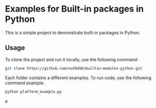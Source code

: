 # Examples for Built-in packages in Python

This is a simple project to demonstrate built-in packages in Python.

## Usage 

To clone the project and run it locally, use the following command:

```bash
git clone https://github.com/noCR4SH/builtin-modules-python.git
```

Each folder contains a different examples. To run code, use the following command example:

```bash
python platform_example.py
```
a